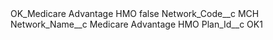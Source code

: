 <?xml version="1.0" encoding="UTF-8"?>
<CustomMetadata xmlns="http://soap.sforce.com/2006/04/metadata" xmlns:xsi="http://www.w3.org/2001/XMLSchema-instance" xmlns:xsd="http://www.w3.org/2001/XMLSchema">
    <label>OK_Medicare Advantage HMO</label>
    <protected>false</protected>
    <values>
        <field>Network_Code__c</field>
        <value xsi:type="xsd:string">MCH</value>
    </values>
    <values>
        <field>Network_Name__c</field>
        <value xsi:type="xsd:string">Medicare Advantage HMO</value>
    </values>
    <values>
        <field>Plan_Id__c</field>
        <value xsi:type="xsd:string">OK1</value>
    </values>
</CustomMetadata>
